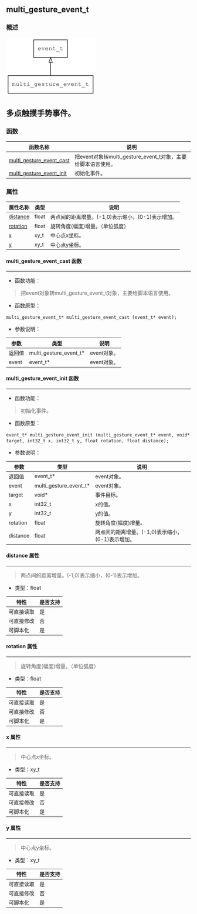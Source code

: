 ## multi\_gesture\_event\_t
### 概述
![image](images/multi_gesture_event_t_0.png)

多点触摸手势事件。
----------------------------------
### 函数
<p id="multi_gesture_event_t_methods">

| 函数名称 | 说明 | 
| -------- | ------------ | 
| <a href="#multi_gesture_event_t_multi_gesture_event_cast">multi\_gesture\_event\_cast</a> | 把event对象转multi_gesture_event_t对象，主要给脚本语言使用。 |
| <a href="#multi_gesture_event_t_multi_gesture_event_init">multi\_gesture\_event\_init</a> | 初始化事件。 |
### 属性
<p id="multi_gesture_event_t_properties">

| 属性名称 | 类型 | 说明 | 
| -------- | ----- | ------------ | 
| <a href="#multi_gesture_event_t_distance">distance</a> | float | 两点间的距离增量。(-1,0)表示缩小，(0-1)表示增加。 |
| <a href="#multi_gesture_event_t_rotation">rotation</a> | float | 旋转角度(幅度)增量。（单位弧度） |
| <a href="#multi_gesture_event_t_x">x</a> | xy\_t | 中心点x坐标。 |
| <a href="#multi_gesture_event_t_y">y</a> | xy\_t | 中心点y坐标。 |
#### multi\_gesture\_event\_cast 函数
-----------------------

* 函数功能：

> <p id="multi_gesture_event_t_multi_gesture_event_cast">把event对象转multi_gesture_event_t对象，主要给脚本语言使用。

* 函数原型：

```
multi_gesture_event_t* multi_gesture_event_cast (event_t* event);
```

* 参数说明：

| 参数 | 类型 | 说明 |
| -------- | ----- | --------- |
| 返回值 | multi\_gesture\_event\_t* | event对象。 |
| event | event\_t* | event对象。 |
#### multi\_gesture\_event\_init 函数
-----------------------

* 函数功能：

> <p id="multi_gesture_event_t_multi_gesture_event_init">初始化事件。

* 函数原型：

```
event_t* multi_gesture_event_init (multi_gesture_event_t* event, void* target, int32_t x, int32_t y, float rotation, float distance);
```

* 参数说明：

| 参数 | 类型 | 说明 |
| -------- | ----- | --------- |
| 返回值 | event\_t* | event对象。 |
| event | multi\_gesture\_event\_t* | event对象。 |
| target | void* | 事件目标。 |
| x | int32\_t | x的值。 |
| y | int32\_t | y的值。 |
| rotation | float | 旋转角度(幅度)增量。 |
| distance | float | 两点间的距离增量。(-1,0)表示缩小，(0-1)表示增加。 |
#### distance 属性
-----------------------
> <p id="multi_gesture_event_t_distance">两点间的距离增量。(-1,0)表示缩小，(0-1)表示增加。

* 类型：float

| 特性 | 是否支持 |
| -------- | ----- |
| 可直接读取 | 是 |
| 可直接修改 | 否 |
| 可脚本化   | 是 |
#### rotation 属性
-----------------------
> <p id="multi_gesture_event_t_rotation">旋转角度(幅度)增量。（单位弧度）

* 类型：float

| 特性 | 是否支持 |
| -------- | ----- |
| 可直接读取 | 是 |
| 可直接修改 | 否 |
| 可脚本化   | 是 |
#### x 属性
-----------------------
> <p id="multi_gesture_event_t_x">中心点x坐标。

* 类型：xy\_t

| 特性 | 是否支持 |
| -------- | ----- |
| 可直接读取 | 是 |
| 可直接修改 | 否 |
| 可脚本化   | 是 |
#### y 属性
-----------------------
> <p id="multi_gesture_event_t_y">中心点y坐标。

* 类型：xy\_t

| 特性 | 是否支持 |
| -------- | ----- |
| 可直接读取 | 是 |
| 可直接修改 | 否 |
| 可脚本化   | 是 |
